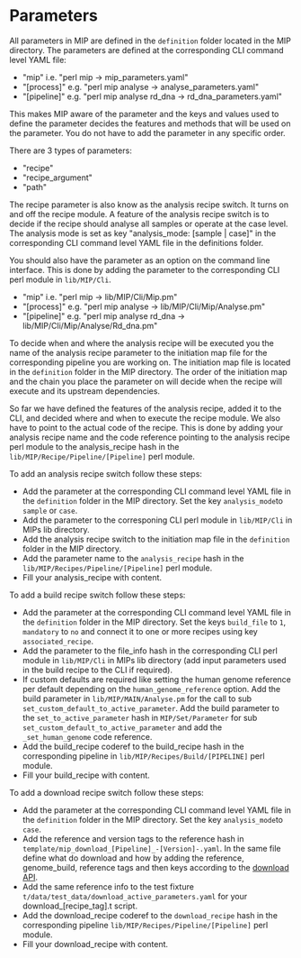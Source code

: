 # Parameters
All parameters in MIP are defined in the `definition` folder located in the MIP directory. The parameters are defined at the corresponding CLI command level YAML file:
 - "mip" i.e. "perl mip -> mip_parameters.yaml"
 - "[process]" e.g. "perl mip analyse -> analyse_parameters.yaml"
 - "[pipeline]" e.g. "perl mip analyse rd_dna -> rd_dna_parameters.yaml"

This makes MIP aware of the parameter and the keys and values used to define the parameter decides the features and methods that will be used on the parameter. You do not have to add the parameter in any specific order.

There are 3 types of parameters:
- "recipe"
- "recipe_argument"
- "path"

The recipe parameter is also know as the analysis recipe switch. It turns on and off the recipe module. A feature of the analysis recipe switch is to decide if the recipe should analyse all samples or operate at the case level. The analysis mode is set as key "analysis_mode: [sample | case]" in the corresponding CLI command level YAML file in the definitions folder.

You should also have the parameter as an option on the command line interface. This is done by adding the parameter to the corresponding CLI perl module in `lib/MIP/Cli`.
 - "mip" i.e. "perl mip -> lib/MIP/Cli/Mip.pm"
 - "[process]" e.g. "perl mip analyse -> lib/MIP/Cli/Mip/Analyse.pm"
 - "[pipeline]" e.g. "perl mip analyse rd_dna -> lib/MIP/Cli/Mip/Analyse/Rd_dna.pm"

To decide when and where the analysis recipe will be executed you the name of the analysis recipe parameter to the initiation map file for the corresponding pipeline you are working on. The initiation map file is located in the `definition` folder in the MIP directory. The order of the initiation map and the chain you place the parameter on will decide when the recipe will execute and its upstream dependencies.

So far we have defined the features of the analysis recipe, added it to the CLI, and decided where and when to execute the recipe module. We also have to point to the actual code of the recipe. This is done by adding your analysis recipe name and the code reference pointing to the analysis recipe perl module to the analysis_recipe hash in the `lib/MIP/Recipe/Pipeline/[Pipeline]` perl module.

To add an analysis recipe switch follow these steps:
 - Add the parameter at the corresponding CLI command level YAML file in the `definition` folder in the MIP directory. Set the key `analysis_mode`to `sample` or `case`.
 - Add the parameter to the corresponing CLI perl module in `lib/MIP/Cli` in MIPs lib directory.
 - Add the analysis recipe switch to the initiation map file in the `definition` folder in the MIP directory.
 - Add the parameter name to the `analysis_recipe` hash in the `lib/MIP/Recipes/Pipeline/[Pipeline]` perl module.
 - Fill your analysis_recipe with content.

To add a build recipe switch follow these steps:
 - Add the parameter at the corresponding CLI command level YAML file in the `definition` folder in the MIP directory. Set the keys `build_file` to `1`, `mandatory` to `no` and connect it to one or more recipes using key `associated_recipe`.
 - Add the parameter to the file_info hash in the corresponding CLI perl module in `lib/MIP/Cli` in MIPs lib directory (add input parameters used in the build recipe to the CLI if required).
 - If custom defaults are required like setting the human genome reference per default depending on the `human_genome_reference` option. Add the build parameter in `lib/MIP/MAIN/Analyse.pm` for the call to sub `set_custom_default_to_active_parameter`. Add the build parameter to the `set_to_active_parameter` hash in `MIP/Set/Parameter` for sub `set_custom_default_to_active_parameter` and add the `_set_human_genome` code reference.
 - Add the build_recipe coderef to the build_recipe hash in the corresponding pipeline in `lib/MIP/Recipes/Build/[PIPELINE]` perl module.
 - Fill your build_recipe with content.

To add a download recipe switch follow these steps:
 - Add the parameter at the corresponding CLI command level YAML file in the `definition` folder in the MIP directory. Set the key `analysis_mode`to `case`.
 - Add the reference and version tags to the reference hash in `template/mip_download_[Pipeline]_-[Version]-.yaml`. In the same file define what do download and how by adding the reference, genome_build, reference tags and then keys according to the [download API](https://github.com/Clinical-Genomics/MIP/blob/master/documentation/API/download_references.md).
 - Add the same reference info to the test fixture `t/data/test_data/download_active_parameters.yaml` for your download_[recipe_tag].t script. 
 - Add the download_recipe coderef to the `download_recipe` hash in the corresponding pipeline `lib/MIP/Recipes/Pipeline/[Pipeline]` perl module.
 - Fill your download_recipe with content.
